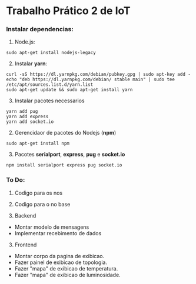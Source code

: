 # Trabalho Prático 2 de IoT

### Instalar dependencias:
1. Node.js:
```
sudo apt-get install nodejs-legacy
```
2. Instalar **yarn**:
```
curl -sS https://dl.yarnpkg.com/debian/pubkey.gpg | sudo apt-key add -
echo "deb https://dl.yarnpkg.com/debian/ stable main" | sudo tee /etc/apt/sources.list.d/yarn.list
sudo apt-get update && sudo apt-get install yarn
```
3. Instalar pacotes necessarios
```
yarn add pug
yarn add express
yarn add socket.io
```
2. Gerencidaor de pacotes do Nodejs (**npm**)
```
sudo apt-get install npm
```
3. Pacotes **serialport**, **express**, **pug** e **socket.io**
```
npm install serialport express pug socket.io
```

### To Do:
1. Codigo para os nos

2. Codigo para o no base

3. Backend
- Montar modelo de mensagens
- Implementar recebimento de dados

3. Frontend 
- Montar corpo da pagina de exibicao.
- Fazer painel de exibicao de topologia.
- Fazer "mapa" de exibicao de temperatura.
- Fazer "mapa" de exibicao de luminosidade.  
